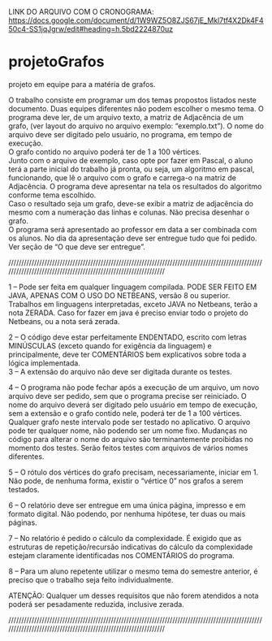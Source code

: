 LINK DO ARQUIVO COM O CRONOGRAMA: https://docs.google.com/document/d/1W9WZ5O8ZJS67jE_Mkl7tf4X2Dk4F450c4-SS1jqJgrw/edit#heading=h.5bd2224870uz

# projetoGrafos
projeto em equipe para a matéria de grafos.

O trabalho consiste em programar um dos temas propostos listados neste documento.  Duas equipes diferentes não podem escolher o mesmo tema. O programa deve ler, de  um arquivo texto, a matriz de Adjacência de um grafo, (ver layout do arquivo no  arquivo exemplo: “exemplo.txt”). O nome do arquivo deve ser digitado pelo usuário, no  programa, em tempo de execução.  
O grafo contido no arquivo poderá ter de 1 a 100 vértices.  
Junto com o arquivo de exemplo, caso opte por fazer em Pascal, o aluno terá a parte  inicial do trabalho já pronta, ou seja, um algoritmo em pascal, funcionando, que lê o  arquivo com o grafo e carrega-o na matriz de Adjacência. O programa deve apresentar  na tela os resultados do algoritmo conforme tema escolhido.  
Caso o resultado seja um grafo, deve-se exibir a matriz de adjacência do mesmo com a  numeração das linhas e colunas. Não precisa desenhar o grafo.  
O programa será apresentado ao professor em data a ser combinada com os alunos. No  dia da apresentação deve ser entregue tudo que foi pedido. Ver seção de “O que deve  ser entregue”. 

////////////////////////////////////////////////////////////////////////////////////////////////////////////////////////////////////////////////////////////////

1 – Pode ser feita em qualquer linguagem compilada. PODE SER FEITO EM JAVA,  APENAS COM O USO DO NETBEANS, versão 8 ou superior. Trabalhos em  linguagens interpretadas, exceto JAVA no Netbeans, terão a nota ZERADA. Caso for  fazer em java é preciso enviar todo o projeto do Netbeans, ou a nota será zerada.  


2 – O código deve estar perfeitamente ENDENTADO, escrito com letras  MINÚSCULAS (exceto quando for exigência da linguagem) e principalmente, deve ter  COMENTÁRIOS bem explicativos sobre toda a lógica implementada.  
3 – A extensão do arquivo não deve ser digitada durante os testes.  


4 – O programa não pode fechar após a execução de um arquivo, um novo arquivo deve  ser pedido, sem que o programa precise ser reiniciado. O nome do arquivo deverá ser  digitado pelo usuário em tempo de execução, sem a extensão e o grafo contido nele,  poderá ter de 1 a 100 vértices. Qualquer grafo neste intervalo pode ser testado no  aplicativo. O arquivo pode ter qualquer nome, não podendo ser um nome fixo. 
Mudanças no código para alterar o nome do arquivo são terminantemente proibidas no  momento dos testes. Serão feitos testes com arquivos de vários nomes diferentes.  


5 – O rótulo dos vértices do grafo precisam, necessariamente, iniciar em 1. Não pode,  de nenhuma forma, existir o “vértice 0” nos grafos a serem testados.  


6 – O relatório deve ser entregue em uma única página, impresso e em formato digital.  Não podendo, por nenhuma hipótese, ter duas ou mais páginas.  


7 – No relatório é pedido o cálculo da complexidade. É exigido que as estruturas de  repetição/recursão indicativas do cálculo da complexidade estejam claramente  identificadas nos COMENTÁRIOS do programa.  


8 – Para um aluno repetente utilizar o mesmo tema do semestre anterior, é preciso que o  trabalho seja feito individualmente.  


ATENÇÃO: Qualquer um desses requisitos que não forem atendidos a nota poderá ser  pesadamente reduzida, inclusive zerada. 

////////////////////////////////////////////////////////////////////////////////////////////////////////////////////////////////////////////////////////////////
